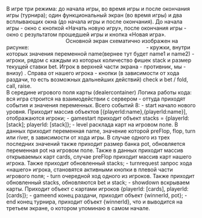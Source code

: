 В игре три режима: до начала игры, во время игры и после окончания игры (турнира); один функциональный экран (во время игры) и два всплывающих окна (до начала игры и после окончания). До начала игры - окно с кнопкой «Начать новую игру», после окончания игры - окно с результатом прошедшей игры и кнопка «Новая игра».                                                             Основной экран схематично изображен на рисунке:                                                                               - кружки, внутри которых значения переменной name(вернее тут будет name1 и name2) - игроки, рядом с каждым из которых количество фишек stack и размер текущей ставки bet. Игрок в верхней части экрана - противник, мы - внизу) .               Справа от нашего игрока - кнопки (в зависимости от хода раздачи, то есть возможных дальнейших действий) check и bet / fold, call, raise.                                                                                                                 
В середине игрового поля карты (dealercontainer)
Логика работы кода: вся игра строится на взаимодействии с сервером - оттуда приходят события и значения переменных.         Всего событий 8:                                                                                                              - start начало нового уровня. Приходит массив объектов [{playerId:name},{playerId:name}], отображаются игроки;                - gamestart приходит объект stacks = {playerId: [stack]; playerId: [stack]};                                                  - level расклада карт на игровом поле. В данных приходит переменная name, значение которой preFlop, flop, turn или river,  в зависимости от хода игры. В случае одного из трех последних значений также приходит размер банка pot, обновляется переменная pot на игровом поле. Также в данных приходит массив открываемых карт cards,  случае preFlop приходит массив карт нашего игрока. Также приходит обновленный stacks;                                                                                    - turnrequest запрос хода «нашего» игрока, становятся активными кнопки в плевой части игрового поля;                          - turn очередной ход одного из игроков. Также приходит обновленный stacks, обновляются bet и stack;                           - showdown вскрываем карты. Приходит объект с картами игроков {playerId: [cards], playerId: [cards]};                          - gameend конец раздачи, приходит объект {winnerId, pot};                                                                     - end конец турнира, приходит объект {winnerId}, что и выводится на третьем экране, о котором упоминаю в самом начале. 
